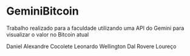 # GeminiBitcoin
Trabalho realizado para a faculdade utilizando uma API do Gemini para visualizar o valor no Bitcoin atual

Daniel Alexandre Cocolete
Leonardo Wellington Dal Rovere Loureço
